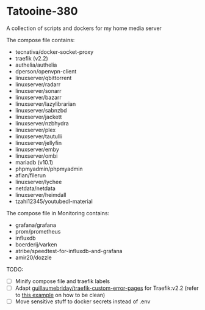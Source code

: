 # Tatooine-380
A collection of scripts and dockers for my home media server

The compose file contains:
- tecnativa/docker-socket-proxy
- traefik (v2.2)
- authelia/authelia
- dperson/openvpn-client
- linuxserver/qbittorrent
- linuxserver/radarr
- linuxserver/sonarr
- linuxserver/bazarr
- linuxserver/lazylibrarian
- linuxserver/sabnzbd
- linuxserver/jackett
- linuxserver/nzbhydra
- linuxserver/plex
- linuxserver/tautulli
- linuxserver/jellyfin
- linuxserver/emby
- linuxserver/ombi
- mariadb (v10.1)
- phpmyadmin/phpmyadmin
- afian/filerun
- linuxserver/lychee
- netdata/netdata
- linuxserver/heimdall
- tzahi12345/youtubedl-material

The compose file in Monitoring contains:
- grafana/grafana
- prom/prometheus
- influxdb
- boerderij/varken
- atribe/speedtest-for-influxdb-and-grafana
- amir20/dozzle

TODO:
- [ ] Minify compose file and traefik labels
- [ ] Adapt [guillaumebriday/traefik-custom-error-pages](https://github.com/guillaumebriday/traefik-custom-error-pages) for Traefik:v2.2 (refer to [this example](https://github.com/jamescurtin/traefik-proxy) on how to be clean)
- [ ] Move sensitive stuff to docker secrets instead of .env